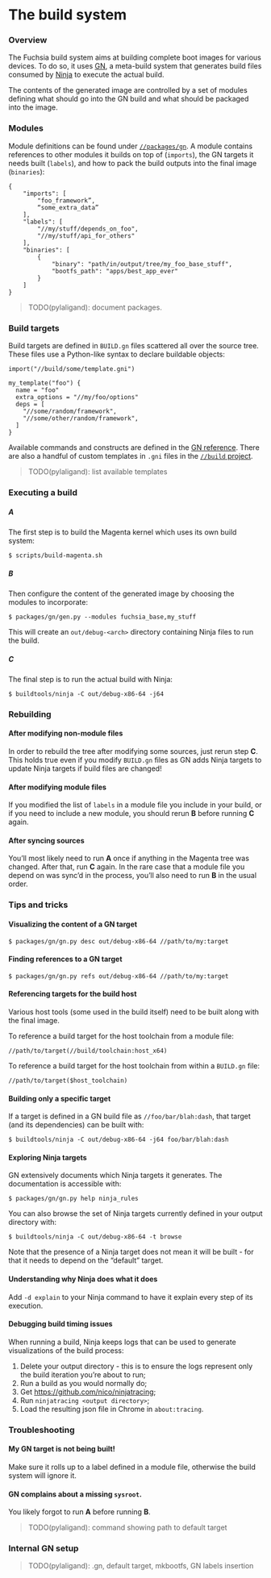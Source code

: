 # The build system


### Overview

The Fuchsia build system aims at building complete boot images for various
devices. To do so, it uses [GN][gn-main], a meta-build system that generates
build files consumed by [Ninja][ninja-main] to execute the actual build.

The contents of the generated image are controlled by a set of modules defining
what should go into the GN build and what should be packaged into the image.


### Modules

Module definitions can be found under [`//packages/gn`][modules-source]. A
module contains references to other modules it builds on top of (`imports`),
the GN targets it needs built (`labels`), and how to pack the build outputs into
the final image (`binaries`):
```
{
    "imports": [
        "foo_framework”,
        “some_extra_data”
    ],
    "labels": [
        "//my/stuff/depends_on_foo",
        "//my/stuff/api_for_others"
    ],
    "binaries": [
        {
            "binary": "path/in/output/tree/my_foo_base_stuff",
            "bootfs_path": "apps/best_app_ever"
        }
    ]
}
```

> TODO(pylaligand): document packages.


### Build targets

Build targets are defined in `BUILD.gn` files scattered all over the source
tree. These files use a Python-like syntax to declare buildable objects:
```
import("//build/some/template.gni")

my_template("foo") {
  name = "foo"
  extra_options = "//my/foo/options"
  deps = [
    "//some/random/framework",
    "//some/other/random/framework",
  ]
}
```
Available commands and constructs are defined in the
[GN reference][gn-reference]. There are also a handful of custom templates in
`.gni` files in the [`//build` project][build-project].

> TODO(pylaligand): list available templates


### Executing a build

##### A

The first step is to build the Magenta kernel which uses its own build system:
```
$ scripts/build-magenta.sh
```

##### B

Then configure the content of the generated image by choosing the modules to
incorporate:
```
$ packages/gn/gen.py --modules fuchsia_base,my_stuff
```
This will create an `out/debug-<arch>` directory containing Ninja files to run
the build.

##### C

The final step is to run the actual build with Ninja:
```
$ buildtools/ninja -C out/debug-x86-64 -j64
```

### Rebuilding

#### After modifying non-module files

In order to rebuild the tree after modifying some sources, just rerun step
**C**. This holds true even if you modify `BUILD.gn` files as GN adds Ninja
targets to update Ninja targets if build files are changed!

#### After modifying module files

If you modified the list of `labels` in a module file you include in your build,
or if you need to include a new module, you should rerun **B** before running
**C** again.

#### After syncing sources

You’ll most likely need to run **A** once if anything in the Magenta tree was
changed. After that, run **C** again.
In the rare case that a module file you depend on was sync’d in the process,
you’ll also need to run **B** in the usual order.


### Tips and tricks

#### Visualizing the content of a GN target

```
$ packages/gn/gn.py desc out/debug-x86-64 //path/to/my:target
```

#### Finding references to a GN target

```
$ packages/gn/gn.py refs out/debug-x86-64 //path/to/my:target
```

#### Referencing targets for the build host

Various host tools (some used in the build itself) need to be built along with
the final image.

To reference a build target for the host toolchain from a module file:
```
//path/to/target(//build/toolchain:host_x64)
```
To reference a build target for the host toolchain from within a `BUILD.gn`
file:
```
//path/to/target($host_toolchain)
```

#### Building only a specific target

If a target is defined in a GN build file as `//foo/bar/blah:dash`, that target
(and its dependencies) can be built with:
```
$ buildtools/ninja -C out/debug-x86-64 -j64 foo/bar/blah:dash
```

#### Exploring Ninja targets

GN extensively documents which Ninja targets it generates. The documentation is
accessible with:
```
$ packages/gn/gn.py help ninja_rules
```

You can also browse the set of Ninja targets currently defined in your output
directory with:
```
$ buildtools/ninja -C out/debug-x86-64 -t browse
```
Note that the presence of a Ninja target does not mean it will be built - for
that it needs to depend on the “default” target.

#### Understanding why Ninja does what it does

Add `-d explain` to your Ninja command to have it explain every step of its
execution.

#### Debugging build timing issues

When running a build, Ninja keeps logs that can be used to generate
visualizations of the build process:

1. Delete your output directory - this is to ensure the logs represent only the
   build iteration you’re about to run;
1. Run a build as you would normally do;
1. Get <https://github.com/nico/ninjatracing>;
1. Run `ninjatracing <output directory>`;
1. Load the resulting json file in Chrome in `about:tracing`.


### Troubleshooting

#### My GN target is not being built!

Make sure it rolls up to a label defined in a module file, otherwise the build
system will ignore it.

#### GN complains about a missing `sysroot`.

You likely forgot to run **A** before running **B**.

> TODO(pylaligand): command showing path to default target


### Internal GN setup

> TODO(pylaligand): .gn, default target, mkbootfs, GN labels insertion


[gn-main]: https://chromium.googlesource.com/chromium/src/tools/gn/+/HEAD/README.md
[ninja-main]: https://ninja-build.org/
[modules-source]: https://fuchsia.googlesource.com/packages/+/master/gn
[gn-reference]: https://chromium.googlesource.com/chromium/src/tools/gn/+/HEAD/docs/reference.md
[build-project]: https://fuchsia.googlesource.com/build/+/master/
